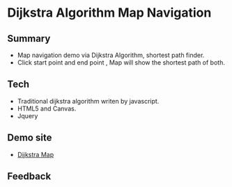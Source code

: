Dijkstra Algorithm Map Navigation
===
Summary
-----
* Map navigation demo via Dijkstra Algorithm, shortest path finder.
* Click start point and end point , Map will show the shortest path of both.


Tech
-----
* Traditional dijkstra algorithm writen by javascript.
* HTML5 and Canvas.
* Jquery

Demo site
-----
* [Dijkstra Map](http://github.gz-software.com/dijkstraMap/main.html)


Feedback 
-----

